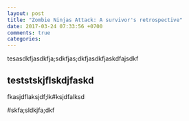```yaml
---
layout: post
title: "Zombie Ninjas Attack: A survivor's retrospective"
date: 2017-03-24 07:33:56 +0700
comments: true
categories: 
---
```

tesasdkfjasdkfja;sdkfjas;dkfjasdkfjaskdfajsdkf
## teststskjflskdjfaskd
fkasjdflaksjdf;lk#ksjdfalksd

#skfa;sldkjfa;dkf